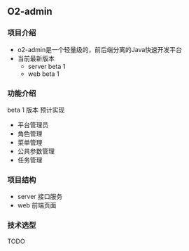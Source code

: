 ## O2-admin
### 项目介绍
- o2-admin是一个轻量级的，前后端分离的Java快速开发平台
- 当前最新版本 
    - server beta 1
    - web beta 1

### 功能介绍
beta 1 版本 预计实现
- 平台管理员
- 角色管理
- 菜单管理
- 公共参数管理
- 任务管理

### 项目结构
- server 接口服务
- web 前端页面

### 技术选型
TODO




